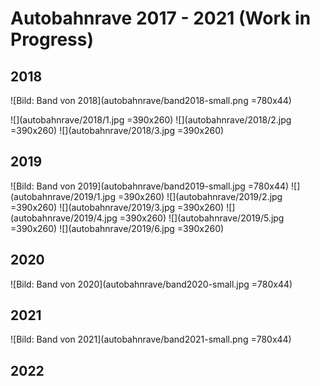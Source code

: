 # Autobahnrave 2017 - 2021 (Work in Progress)

## 2018
![Bild: Band von 2018](autobahnrave/band2018-small.png =780x44)

![](autobahnrave/2018/1.jpg =390x260)
![](autobahnrave/2018/2.jpg =390x260)
![](autobahnrave/2018/3.jpg =390x260)

## 2019
![Bild: Band von 2019](autobahnrave/band2019-small.jpg =780x44)
![](autobahnrave/2019/1.jpg =390x260)
![](autobahnrave/2019/2.jpg =390x260)
![](autobahnrave/2019/3.jpg =390x260)
![](autobahnrave/2019/4.jpg =390x260)
![](autobahnrave/2019/5.jpg =390x260)
![](autobahnrave/2019/6.jpg =390x260)

## 2020
![Bild: Band von 2020](autobahnrave/band2020-small.jpg =780x44)

## 2021
![Bild: Band von 2021](autobahnrave/band2021-small.png =780x44)

## 2022